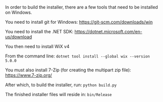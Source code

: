 In order to build the installer, there are a few tools that need to be installed on Windows.


You need to install git for Windows: https://git-scm.com/downloads/win


You need to install the .NET SDK:  https://dotnet.microsoft.com/en-us/download

You then need to install WiX v4

From the command line: ``dotnet tool install --global wix --version 5.0.0``


You must also install 7-Zip (for creating the multipart zip file): https://www.7-zip.org/

After which, to build the installer, run: ``python build.py``

The finished installer files will reside in: ``bin/Release``